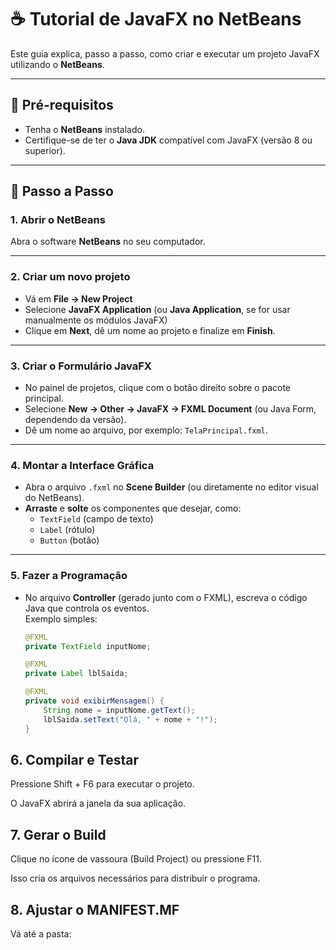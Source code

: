 # ☕ Tutorial de JavaFX no NetBeans

Este guia explica, passo a passo, como criar e executar um projeto JavaFX utilizando o **NetBeans**.

---

## 🔧 Pré-requisitos

- Tenha o **NetBeans** instalado.  
- Certifique-se de ter o **Java JDK** compatível com JavaFX (versão 8 ou superior).

---

## 🚀 Passo a Passo

### 1. Abrir o NetBeans
Abra o software **NetBeans** no seu computador.

---

### 2. Criar um novo projeto
- Vá em **File → New Project**  
- Selecione **JavaFX Application** (ou **Java Application**, se for usar manualmente os módulos JavaFX)  
- Clique em **Next**, dê um nome ao projeto e finalize em **Finish**.

---

### 3. Criar o Formulário JavaFX
- No painel de projetos, clique com o botão direito sobre o pacote principal.  
- Selecione **New → Other → JavaFX → FXML Document** (ou Java Form, dependendo da versão).  
- Dê um nome ao arquivo, por exemplo: `TelaPrincipal.fxml`.

---

### 4. Montar a Interface Gráfica
- Abra o arquivo `.fxml` no **Scene Builder** (ou diretamente no editor visual do NetBeans).  
- **Arraste** e **solte** os componentes que desejar, como:
  - `TextField` (campo de texto)
  - `Label` (rótulo)
  - `Button` (botão)

---

### 5. Fazer a Programação
- No arquivo **Controller** (gerado junto com o FXML), escreva o código Java que controla os eventos.  
  Exemplo simples:

  ```java
  @FXML
  private TextField inputNome;
  
  @FXML
  private Label lblSaida;
  
  @FXML
  private void exibirMensagem() {
      String nome = inputNome.getText();
      lblSaida.setText("Olá, " + nome + "!");
  }
  ```

## 6. Compilar e Testar

Pressione Shift + F6 para executar o projeto.

O JavaFX abrirá a janela da sua aplicação.


## 7. Gerar o Build

Clique no ícone de vassoura (Build Project) ou pressione F11.

Isso cria os arquivos necessários para distribuir o programa.

## 8. Ajustar o MANIFEST.MF

Vá até a pasta:
